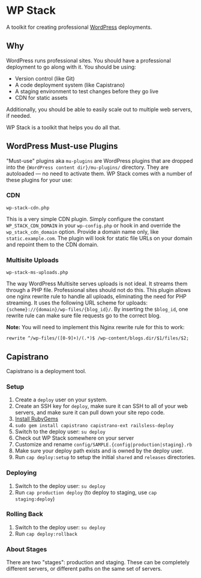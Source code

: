 # WP Stack
A toolkit for creating professional [WordPress][wp] deployments.

[wp]: http://wordpress.org/

## Why
WordPress runs professional sites. You should have a professional deployment to go along with it. You should be using:

* Version control (like Git)
* A code deployment system (like Capistrano)
* A staging environment to test changes before they go live
* CDN for static assets

Additionally, you should be able to easily scale out to multiple web servers, if needed.

WP Stack is a toolkit that helps you do all that.

## WordPress Must-use Plugins

"Must-use" plugins aka `mu-plugins` are WordPress plugins that are dropped into the `{WordPress content dir}/mu-plugins/` directory. They are autoloaded — no need to activate them. WP Stack comes with a number of these plugins for your use:

### CDN

`wp-stack-cdn.php`

This is a very simple CDN plugin. Simply configure the constant `WP_STACK_CDN_DOMAIN` in your `wp-config.php` or hook in and override the `wp_stack_cdn_domain` option. Provide a domain name only, like `static.example.com`. The plugin will look for static file URLs on your domain and repoint them to the CDN domain.

### Multisite Uploads

`wp-stack-ms-uploads.php`

The way WordPress Multisite serves uploads is not ideal. It streams them through a PHP file. Professional sites should not do this. This plugin allows one nginx rewrite rule to handle all uploads, eliminating the need for PHP streaming. It uses the following URL scheme for uploads: `{scheme}://{domain}/wp-files/{blog_id}/`. By inserting the `$blog_id`, one rewrite rule can make sure file requests go to the correct blog.

**Note:** You will need to implement this Nginx rewrite rule for this to work:

`rewrite ^/wp-files/([0-9]+)/(.*)$ /wp-content/blogs.dir/$1/files/$2;`

## Capistrano

Capistrano is a deployment tool.

### Setup

1. Create a `deploy` user on your system.
2. Create an SSH key for `deploy`, make sure it can SSH to all of your web servers, and make sure it can pull down your site repo code.
3. [Install RubyGems][rubygems]
4. `sudo gem install capistrano capistrano-ext railsless-deploy`
5. Switch to the deploy user: `su deploy`
6. Check out WP Stack somewhere on your server
7. Customize and rename `config/SAMPLE.{config|production|staging}.rb`
9. Make sure your deploy path exists and is owned by the deploy user.
9. Run `cap deploy:setup` to setup the initial `shared` and `releases` directories.

[rubygems]: http://rubygems.org/pages/download

### Deploying

1. Switch to the deploy user: `su deploy`
2. Run `cap production deploy` (to deploy to staging, use `cap staging:deploy`)

### Rolling Back

1. Switch to the deploy user: `su deploy`
2. Run `cap deploy:rollback`

### About Stages

There are two "stages": production and staging. These can be completely different servers, or different paths on the same set of servers.